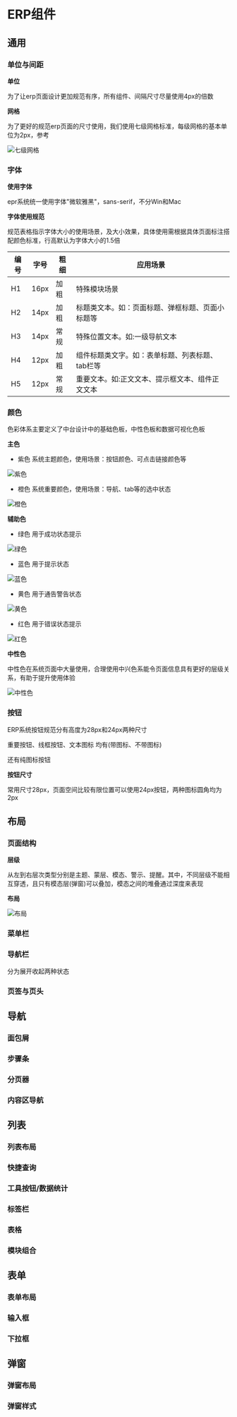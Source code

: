 # ERP组件

## 通用

### 单位与间距

**单位**

为了让erp页面设计更加规范有序，所有组件、间隔尺寸尽量使用4px的倍数

**网格**

为了更好的规范erp页面的尺寸使用，我们使用七级网格标准，每级网格的基本单位为2px，参考

![七级网格](./assets/7-grid.png)

### 字体

**使用字体**

epr系统统一使用字体"微软雅黑"，sans-serif，不分Win和Mac

**字体使用规范**

规范表格指示字体大小的使用场景，及大小效果，具体使用需根据具体页面标注搭配颜色标准，行高默认为字体大小的1.5倍

| 编号 | 字号 | 粗细 | 应用场景                                         |
| ---- | ---- | ---- | ------------------------------------------------ |
| H1   | 16px | 加粗 | 特殊模块场景                                     |
| H2   | 14px | 加粗 | 标题类文本。如：页面标题、弹框标题、页面小标题等 |
| H3   | 14px | 常规 | 特殊位置文本。如:一级导航文本                    |
| H4   | 12px | 加粗 | 组件标题类文字。如：表单标题、列表标题、tab栏等  |
| H5   | 12px | 常规 | 重要文本。如:正文文本、提示框文本、组件正文文本  |

### 颜色

色彩体系主要定义了中台设计中的基础色板，中性色板和数据可视化色板

**主色**

* 紫色 系统主题颜色，使用场景：按钮颜色、可点击链接颜色等

![紫色](./assets/purple.png)

* 橙色 系统重要颜色，使用场景：导航、tab等的选中状态

![橙色](./assets/orange.png)

**辅助色**

* 绿色 用于成功状态提示

![绿色](./assets/green.png)

* 蓝色  用于提示状态

![蓝色](./assets/blue.png)

* 黄色 用于通告警告状态

![黄色](./assets/yellow.png)

* 红色 用于错误状态提示

![红色](./assets/red.png)



**中性色**

中性色在系统页面中大量使用，合理使用中兴色系能令页面信息具有更好的层级关系，有助于提升使用体验

![中性色](./assets/Neutral.png)

### 按钮

ERP系统按钮规范分有高度为28px和24px两种尺寸

重要按钮、线框按钮、文本图标 均有(带图标、不带图标)

还有纯图标按钮

**按钮尺寸**

常用尺寸28px，页面空间比较有限位置可以使用24px按钮，两种图标圆角均为2px



## 布局

### 页面结构

**层级**

从左到右层次类型分别是主题、蒙层、模态、警示、提醒。其中，不同层级不能相互穿透，且只有模态层(弹窗)可以叠加，模态之间的堆叠通过深度来表现

**布局**

![布局](./assets/layout.png)

### 菜单栏

### 导航栏

分为展开收起两种状态

### 页签与页头



## 导航

### 面包屑

### 步骤条

### 分页器

### 内容区导航

## 列表

### 列表布局

### 快捷查询

### 工具按钮/数据统计

### 标签栏

### 表格

### 模块组合

## 表单

### 表单布局

### 输入框

### 下拉框

## 弹窗

### 弹窗布局

### 弹窗样式








